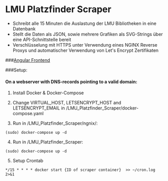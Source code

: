 # LMU Platzfinder Scraper
- Schreibt alle 15 Minuten die Auslastung der LMU Bibliotheken in eine Datenbank 
- Stellt die Daten als JSON, sowie mehrere Grafiken als SVG-Strings über eine API-Schnittstelle bereit
- Verschlüsselung mit HTTPS unter Verwendung eines NGINX Reverse Proxys und automatischer Verwendung von Let's Encrypt Zertifikaten

###[Angular Frontend](https://github.com/koerners/Platzfinder)


###Setup:
#### On a webserver with DNS-records pointing to a valid domain:

1. Install Docker & Docker-Compose

2. Change VIRTUAL_HOST, LETSENCRYPT_HOST and LETSENCRYPT_EMAIL in /LMU_Platzfinder_Scraper/docker-compose.yaml
3. Run in /LMU_Platzfinder_Scraper/ngnix/: 
```
(sudo) docker-compose up -d 
```
4. Run in /LMU_Platzfinder_Scraper:
```
(sudo) docker-compose up -d 
```
5. Setup Crontab
```
*/15 * * * * docker start {ID of scraper container}  >> ~/cron.log 2>&1
```

